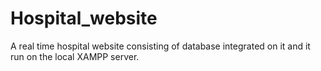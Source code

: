 # Hospital_website
A real time hospital website consisting of database integrated on it and it run on the local XAMPP server.
